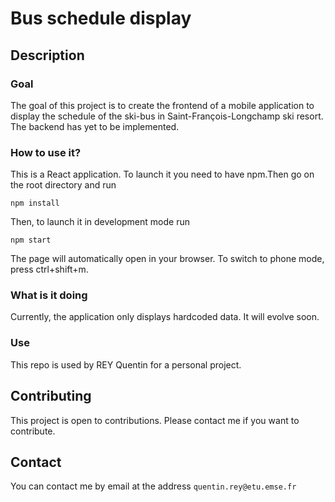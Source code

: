 # Bus schedule display


## Description
### Goal
The goal of this project is to create the frontend of a mobile application to display the schedule of the ski-bus in Saint-François-Longchamp ski resort. The backend has yet to be implemented.

### How to use it?
This is a React application. To launch it you need to have npm.Then go on the root directory and run
```
npm install
```
Then, to launch it in development mode run
```
npm start
```

The page will automatically  open in your browser.
To switch to phone mode, press ctrl+shift+m.

### What is it doing
Currently, the application only displays hardcoded data. It will evolve soon.

### Use
This repo is used by REY Quentin for a personal project.

## Contributing
This project is open to contributions. Please contact me if you want to contribute.

## Contact
You can contact me by email at the address `quentin.rey@etu.emse.fr`


